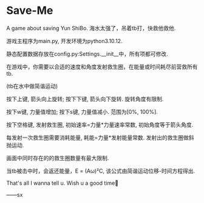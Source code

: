 # Save-Me
A game about saving Yun ShiBo.
海水太强了，吊着tb打，快救他救他.

游戏主程序为main.py, 开发环境为python3.10.12.

静态配置数据存放在config.py:Settings.__init__中，所有项都可修改.

在游戏中，你需要以合适的速度和角度发射救生圈，在能量或时间耗尽前营救所有tb.

(tb在水中做简谐运动)

按下上键, 箭头向上旋转; 按下下键, 箭头向下旋转. 旋转角度有限制.

按下w键, 力量值增加; 按下s键, 力量值减小. 范围为[0%, 100%].

按下空格键, 发射救生圈, 初始速率=力量*力量速率常数, 初始角度等于箭头角度.

每发射一次救生圈需要消耗能量, 耗能=力量*发射能量常数. 发射出的救生圈做斜抛运动.

画面中同时存在的的救生圈数量有最大限制.

当tb被击中时，会返还能量，E = (Aω)²C, 该公式由简谐运动位移-时间方程得出.

That's all I wanna tell u. Wish u a good time🤗

——sx
